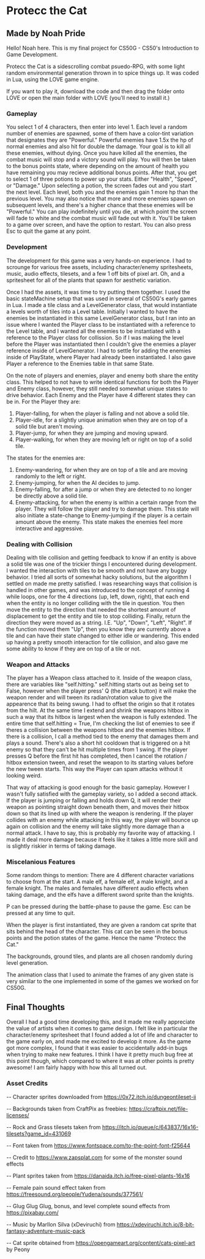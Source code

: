 # Protecc the Cat

## Made by Noah Pride

Hello! Noah here. This is my final project for CS50G - CS50's Introduction to Game Development.

Protecc the Cat is a sidescrolling combat psuedo-RPG, with some light random environmental generation thrown in to spice things up. It was coded in Lua, using the LOVE game engine.

If you want to play it, download the code and then drag the folder onto LOVE or open the main folder with LOVE (you'll need to install it.)

### Gameplay

You select 1 of 4 characters, then enter into level 1. Each level a random number of enemies are spawned, some of them have a color-tint variation that designates they are "Powerful." Powerful enemies have 1.5x the hp of normal enemies and also hit for double the damage. Your goal is to kill all these enemies, without dying. Once you have killed all the enemies, the combat music will stop and a victory sound will play. You will then be taken to the bonus points state, where depending on the amount of health you have remaining you may recieve additional bonus points. After that, you get to select 1 of three potions to power up your stats. Either "Health", "Speed", or "Damage." Upon selecting a potion, the screen fades out and you start the next level. Each level, both you and the enemies gain 1 more hp than the previous level. You may also notice that more and more enemies spawn on subsequent levels, and there's a higher chance that these enemies will be "Powerful." You can play indefinitely until you die, at which point the screen will fade to white and the combat music will fade out with it. You'll be taken to a game over screen, and have the option to restart.
You can also press Esc to quit the game at any point.

### Development

The development for this game was a very hands-on experience. I had to scrounge for various free assets, including character/enemy spritesheets, music, audio effects, tilesets, and a few 1 off bits of pixel art. Oh, and a spritesheet for all of the plants that spawn for aesthetic variation.

Once I had the assets, it was time to try putting them together. I used the basic stateMachine setup that was used in several of CS50G's early games in Lua. I made a tile class and a LevelGenerator class, that would instantiate a levels worth of tiles into a Level table. Initially I wanted to have the enemies be instantiated in this same LevelGenerator class, but I ran into an issue where I wanted the Player class to be instantiated with a reference to the Level table, and I wanted all the enemies to be instantiated with a reference to the Player class for collission. So if I was making the level before the Player was instantiated then I couldn't give the enemies a player reference inside of LevelGenerator. I had to settle for adding the enemies inside of PlayState, where Player had already been instantiated. I also gave Player a reference to the Enemies table in that same State.

On the note of players and enemies, player and enemy both share the entity class. This helped to not have to write identical functions for both the Player and Enemy class, however, they still needed somewhat unique states to drive behavior. Each Enemy and the Player have 4 different states they can be in. For the Player they are:
1. Player-falling, for when the player is falling and not above a solid tile.
2. Player-idle, for a slightly unique animation when they are on top of a solid tile but aren't moving.
3. Player-jump, for when they are jumping and moving upward.
4. Player-walking, for when they are moving left or right on top of a solid tile.

The states for the enemies are:
1. Enemy-wandering, for when they are on top of a tile and are moving randomly to the left or right.
2. Enemy-jumping, for when the AI decides to jump.
3. Enemy-falling, for after a jump or when they are detected to no longer be directly above a solid tile.
4. Enemy-attacking, for when the enemy is within a certain range from the player. They will follow the player and try to damage them. This state will also initiate a state-change to Enemy-jumping if the player is a certain amount above the enemy. This state makes the enemies feel more interactive and aggressive.

### Dealing with Collision

Dealing with tile collision and getting feedback to know if an entity is above a solid tile was one of the trickier things I encountered during development. I wanted the interaction with tiles to be smooth and not have any buggy behavior. I tried all sorts of somewhat hacky solutions, but the algorithm I settled on made me pretty satisfied. I was researching ways that collision is handled in other games, and was introduced to the concept of running 4 while loops, one for the 4 directions (up, left, down, right), that each end when the entity is no longer colliding with the tile in question. You then move the entity to the direction that needed the shortest amount of displacement to get the entity and tile to stop colliding. Finally, return the direction they were moved as a string. I.E. "Up", "Down", "Left", "Right". If the function moved them "Up", then you know they are currently above a tile and can have their state changed to either idle or wandering. This ended up having a pretty smooth interaction for tile collision, and also gave me some ability to know if they are on top of a tile or not.

### Weapon and Attacks

The player has a Weapon class attached to it. Inside of the weapon class, there are variables like "self.hitting." self.hitting starts out as being set to False, however when the player press' Q (the attack button) it will make the weapon render and will tween its radian/rotation value to give the appearence that its being swung. I had to offset the origin so that it rotates from the hilt. At the same time I extend and shrink the weapons hitbox in such a way that its hitbox is largest when the weapon is fully extended. The entire time that self.hitting = True, I'm checking the list of enemies to see if theres a collision between the weapons hitbox and the enemies hitbox. If there is a collision, I call a method tied to the enemy that damages them and plays a sound. There's also a short hit cooldown that is triggered on a hit enemy so that they can't be hit multiple times from 1 swing. If the player presses Q before the first hit has completed, then I cancel the rotation / hitbox extension tween, and reset the weapon to its starting values before the new tween starts. This way the Player can spam attacks without it looking weird.

That way of attacking is good enough for the basic gameplay. However I wasn't fully satisfied with the gameplay variety, so I added a second attack. If the player is jumping or falling and holds down Q, it will render their weapon as pointing straight down beneath them, and moves their hitbox down so that its lined up with where the weapon is rendering. If the player collides with an enemy while attacking in this way, the player will bounce up again on collision and the enemy will take slightly more damage than a normal attack. I have to say, this is probably my favorite way of attacking. I made it deal more damage because it feels like it takes a little more skill and is slightly riskier in terms of taking damage.

### Miscelanious Features

Some random things to mention: There are 4 different character variations to choose from at the start. A male elf, a female elf, a male knight, and a female knight. The males and females have different audio effects when taking damage, and the elfs have a different sword sprite than the knights.

P can be pressed during the battle-phase to pause the game. Esc can be pressed at any time to quit.

When the player is first instantiated, they are given a random cat sprite that sits behind the head of the character. This cat can be seen in the bonus points and the potion states of the game. Hence the name "Protecc the Cat."

The backgrounds, ground tiles, and plants are all chosen randomly during level generation. 

The animation class that I used to animate the frames of any given state is very similar to the one implemented in some of the games we worked on for CS50G.

## Final Thoughts

Overall I had a good time developing this, and it made me really appreciate the value of artists when it comes to game design. I felt like in particular the character/enemy spritesheet that I found added a lot of life and character to the game early on, and made me excited to develop it more. As the game got more complex, I found that it was easier to accidentally add-in bugs when trying to make new features. I think I have it pretty much bug free at this point though, which compared to where it was at other points is pretty awesome! I am fairly happy with how this all turned out.

### Asset Credits

-- Character sprites downloaded from https://0x72.itch.io/dungeontileset-ii

-- Backgrounds taken from CraftPix as freebies: https://craftpix.net/file-licenses/

-- Rock and Grass tilesets taken from https://itch.io/queue/c/643837/16x16-tilesets?game_id=431069

-- Font taken from https://www.fontspace.com/to-the-point-font-f25644

-- Credit to https://www.zapsplat.com for some of the monster sound effects

-- Plant sprites taken from https://danaida.itch.io/free-pixel-plants-16x16

-- Female pain sound effect taken from https://freesound.org/people/Yudena/sounds/377561/

-- Glug Glug Glug, bonus, and level complete sound effects from https://pixabay.com/

-- Music by Marllon Silva (xDeviruchi) from https://xdeviruchi.itch.io/8-bit-fantasy-adventure-music-pack

-- Cat sprite obtained from https://opengameart.org/content/cats-pixel-art by Peony